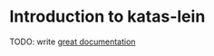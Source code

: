 # Introduction to katas-lein

TODO: write [great documentation](http://jacobian.org/writing/what-to-write/)
